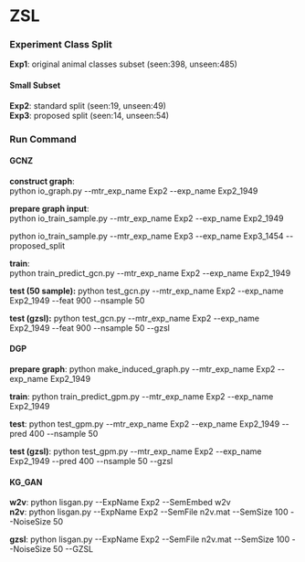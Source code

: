 # ZSL

### Experiment Class Split 
**Exp1**: original animal classes subset (seen:398, unseen:485)

#### Small Subset
**Exp2**: standard split (seen:19, unseen:49)  
**Exp3**: proposed split (seen:14, unseen:54)


### Run Command

#### GCNZ

**construct graph**:  
python io_graph.py --mtr_exp_name Exp2 --exp_name Exp2_1949

**prepare graph input**:  
python io_train_sample.py --mtr_exp_name Exp2 --exp_name Exp2_1949

python io_train_sample.py --mtr_exp_name Exp3 --exp_name Exp3_1454 --proposed_split

**train**:  
python train_predict_gcn.py --mtr_exp_name Exp2 --exp_name Exp2_1949

**test (50 sample):**
python test_gcn.py --mtr_exp_name Exp2 --exp_name Exp2_1949 --feat 900 --nsample 50 

**test (gzsl):**
python test_gcn.py --mtr_exp_name Exp2 --exp_name Exp2_1949 --feat 900 --nsample 50 --gzsl

#### DGP
**prepare graph**:
python make_induced_graph.py --mtr_exp_name Exp2 --exp_name Exp2_1949

**train**:
python train_predict_gpm.py --mtr_exp_name Exp2 --exp_name Exp2_1949

**test**:
python test_gpm.py --mtr_exp_name Exp2 --exp_name Exp2_1949 --pred 400 --nsample 50

**test (gzsl)**:
python test_gpm.py --mtr_exp_name Exp2 --exp_name Exp2_1949 --pred 400 --nsample 50 --gzsl


#### KG_GAN  
**w2v**: python lisgan.py --ExpName Exp2 --SemEmbed w2v  
**n2v**: python lisgan.py --ExpName Exp2 --SemFile n2v.mat --SemSize 100 --NoiseSize 50  

**gzsl**: python lisgan.py --ExpName Exp2 --SemFile n2v.mat --SemSize 100 --NoiseSize 50 --GZSL
